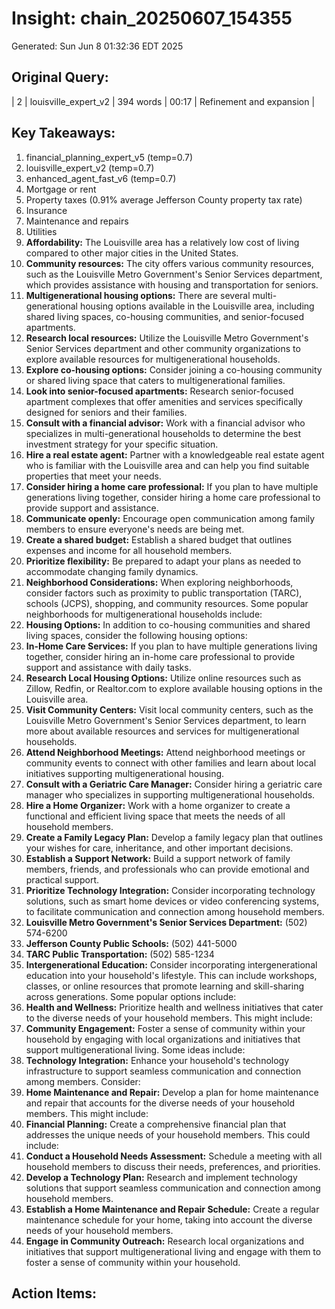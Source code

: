 # Insight: chain_20250607_154355
Generated: Sun Jun  8 01:32:36 EDT 2025

## Original Query:
| 2 | louisville_expert_v2 | 394 words | 00:17 | Refinement and expansion |

## Key Takeaways:
1. financial_planning_expert_v5 (temp=0.7)
2. louisville_expert_v2 (temp=0.7)
3. enhanced_agent_fast_v6 (temp=0.7)
1. Mortgage or rent
2. Property taxes (0.91% average Jefferson County property tax rate)
3. Insurance
4. Maintenance and repairs
5. Utilities
1. **Affordability:** The Louisville area has a relatively low cost of living compared to other major cities in the United States.
2. **Community resources:** The city offers various community resources, such as the Louisville Metro Government's Senior Services department, which provides assistance with housing and transportation for seniors.
3. **Multigenerational housing options:** There are several multi-generational housing options available in the Louisville area, including shared living spaces, co-housing communities, and senior-focused apartments.
1. **Research local resources:** Utilize the Louisville Metro Government's Senior Services department and other community organizations to explore available resources for multigenerational households.
2. **Explore co-housing options:** Consider joining a co-housing community or shared living space that caters to multigenerational families.
3. **Look into senior-focused apartments:** Research senior-focused apartment complexes that offer amenities and services specifically designed for seniors and their families.
1. **Consult with a financial advisor:** Work with a financial advisor who specializes in multi-generational households to determine the best investment strategy for your specific situation.
2. **Hire a real estate agent:** Partner with a knowledgeable real estate agent who is familiar with the Louisville area and can help you find suitable properties that meet your needs.
3. **Consider hiring a home care professional:** If you plan to have multiple generations living together, consider hiring a home care professional to provide support and assistance.
1. **Communicate openly:** Encourage open communication among family members to ensure everyone's needs are being met.
2. **Create a shared budget:** Establish a shared budget that outlines expenses and income for all household members.
3. **Prioritize flexibility:** Be prepared to adapt your plans as needed to accommodate changing family dynamics.
1. **Neighborhood Considerations:** When exploring neighborhoods, consider factors such as proximity to public transportation (TARC), schools (JCPS), shopping, and community resources. Some popular neighborhoods for multigenerational households include:
2. **Housing Options:** In addition to co-housing communities and shared living spaces, consider the following housing options:
3. **In-Home Care Services:** If you plan to have multiple generations living together, consider hiring an in-home care professional to provide support and assistance with daily tasks.
1. **Research Local Housing Options:** Utilize online resources such as Zillow, Redfin, or Realtor.com to explore available housing options in the Louisville area.
2. **Visit Community Centers:** Visit local community centers, such as the Louisville Metro Government's Senior Services department, to learn more about available resources and services for multigenerational households.
3. **Attend Neighborhood Meetings:** Attend neighborhood meetings or community events to connect with other families and learn about local initiatives supporting multigenerational housing.
1. **Consult with a Geriatric Care Manager:** Consider hiring a geriatric care manager who specializes in supporting multigenerational households.
2. **Hire a Home Organizer:** Work with a home organizer to create a functional and efficient living space that meets the needs of all household members.
1. **Create a Family Legacy Plan:** Develop a family legacy plan that outlines your wishes for care, inheritance, and other important decisions.
2. **Establish a Support Network:** Build a support network of family members, friends, and professionals who can provide emotional and practical support.
3. **Prioritize Technology Integration:** Consider incorporating technology solutions, such as smart home devices or video conferencing systems, to facilitate communication and connection among household members.
1. **Louisville Metro Government's Senior Services Department:** (502) 574-6200
2. **Jefferson County Public Schools:** (502) 441-5000
3. **TARC Public Transportation:** (502) 585-1234
1. **Intergenerational Education:** Consider incorporating intergenerational education into your household's lifestyle. This can include workshops, classes, or online resources that promote learning and skill-sharing across generations. Some popular options include:
2. **Health and Wellness:** Prioritize health and wellness initiatives that cater to the diverse needs of your household members. This might include:
3. **Community Engagement:** Foster a sense of community within your household by engaging with local organizations and initiatives that support multigenerational living. Some ideas include:
1. **Technology Integration:** Enhance your household's technology infrastructure to support seamless communication and connection among members. Consider:
2. **Home Maintenance and Repair:** Develop a plan for home maintenance and repair that accounts for the diverse needs of your household members. This might include:
3. **Financial Planning:** Create a comprehensive financial plan that addresses the unique needs of your household members. This could include:
1. **Conduct a Household Needs Assessment:** Schedule a meeting with all household members to discuss their needs, preferences, and priorities.
2. **Develop a Technology Plan:** Research and implement technology solutions that support seamless communication and connection among household members.
3. **Establish a Home Maintenance and Repair Schedule:** Create a regular maintenance schedule for your home, taking into account the diverse needs of your household members.
4. **Engage in Community Outreach:** Research local organizations and initiatives that support multigenerational living and engage with them to foster a sense of community within your household.

## Action Items:

